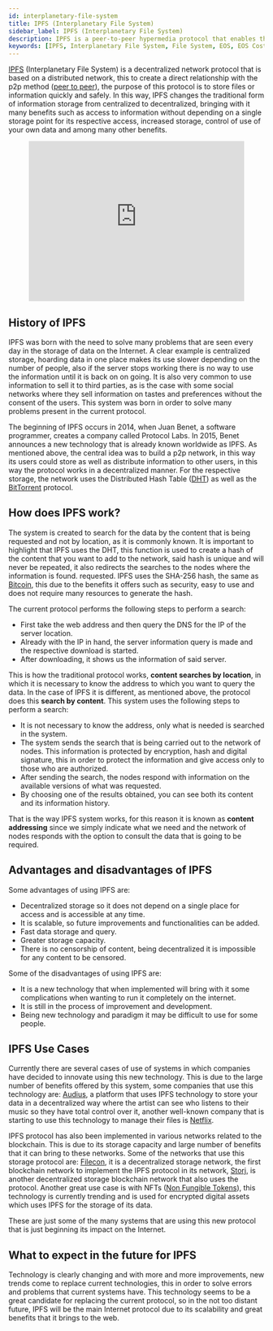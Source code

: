 ```yaml
---
id: interplanetary-file-system
title: IPFS (Interplanetary File System)
sidebar_label: IPFS (Interplanetary File System)
description: IPFS is a peer-to-peer hypermedia protocol that enables the exchange of information between computers on the Internet.
keywords: [IPFS, Interplanetary File System, File System, EOS, EOS Costa Rica, What is IPFS, What is IPFS For]
---
```


[IPFS](https://ipfs.io/) (Interplanetary File System) is a decentralized network protocol that is based on a distributed network, this to create a direct relationship with the p2p method ([peer to peer](https://es.wikipedia.org/wiki/Peer-to-peer)), the purpose of this protocol is to store files or information quickly and safely. In this way, IPFS changes the traditional form of information storage from centralized to decentralized, bringing with it many benefits such as access to information without depending on a single storage point for its respective access, increased storage, control of use of your own data and among many other benefits.

<figure 
  className="video_container">
  <iframe
   width="100%" height="315" src="https://www.youtube.com/embed/5Uj6uR3fp-U" frameBorder="0" allowFullScreen
   loading="lazy">
  </iframe>
</figure>

## History of IPFS

IPFS was born with the need to solve many problems that are seen every day in the storage of data on the Internet. A clear example is centralized storage, hoarding data in one place makes its use slower depending on the number of people, also if the server stops working there is no way to use the information until it is back on on going. It is also very common to use information to sell it to third parties, as is the case with some social networks where they sell information on tastes and preferences without the consent of the users. This system was born in order to solve many problems present in the current protocol.

The beginning of IPFS occurs in 2014, when Juan Benet, a software programmer, creates a company called Protocol Labs. In 2015, Benet announces a new technology that is already known worldwide as IPFS. As mentioned above, the central idea was to build a p2p network, in this way its users could store as well as distribute information to other users, in this way the protocol works in a decentralized manner. For the respective storage, the network uses the Distributed Hash Table ([DHT](https://es.wikipedia.org/wiki/Tabla_de_hash_distribuida)) as well as the [BitTorrent](https://es.wikipedia.org/wiki/BitTorrent) protocol. 


## How does IPFS work?

The system is created to search for the data by the content that is being requested and not by location, as it is commonly known. It is important to highlight that IPFS uses the DHT, this function is used to create a hash of the content that you want to add to the network, said hash is unique and will never be repeated, it also redirects the searches to the nodes where the information is found. requested. IPFS uses the SHA-256 hash, the same as [Bitcoin](https://www.newscientist.com/definition/bitcoin/), this due to the benefits it offers such as security, easy to use and does not require many resources to generate the hash.

The current protocol performs the following steps to perform a search:

- First take the web address and then query the DNS for the IP of the server location.
- Already with the IP in hand, the server information query is made and the respective download is started.
- After downloading, it shows us the information of said server.

This is how the traditional protocol works, **content searches by location**, in which it is necessary to know the address to which you want to query the data. In the case of IPFS it is different, as mentioned above, the protocol does this **search by content**. This system uses the following steps to perform a search:

- It is not necessary to know the address, only what is needed is searched in the system.
- The system sends the search that is being carried out to the network of nodes. This information is protected by encryption, hash and digital signature, this in order to protect the information and give access only to those who are authorized.
- After sending the search, the nodes respond with information on the available versions of what was requested.
- By choosing one of the results obtained, you can see both its content and its information history.

That is the way IPFS system works, for this reason it is known as **content addressing** since we simply indicate what we need and the network of nodes responds with the option to consult the data that is going to be required.

## Advantages and disadvantages of IPFS

Some advantages of using IPFS are:

- Decentralized storage so it does not depend on a single place for access and is accessible at any time.
- It is scalable, so future improvements and functionalities can be added.
- Fast data storage and query.
- Greater storage capacity.
- There is no censorship of content, being decentralized it is impossible for any content to be censored.

Some of the disadvantages of using IPFS are:
- It is a new technology that when implemented will bring with it some complications when wanting to run it completely on the internet.
- It is still in the process of improvement and development.
- Being new technology and paradigm it may be difficult to use for some people.

## IPFS Use Cases

Currently there are several cases of use of systems in which companies have decided to innovate using this new technology. This is due to the large number of benefits offered by this system, some companies that use this technology are: [Audius](https://audius.co/), a platform that uses IPFS technology to store your data in a decentralized way where the artist can see who listens to their music so they have total control over it, another well-known company that is starting to use this technology to manage their files is [Netflix](https://www.netflix.com/).

IPFS protocol has also been implemented in various networks related to the blockchain. This is due to its storage capacity and large number of benefits that it can bring to these networks. Some of the networks that use this storage protocol are: [Filecon](https://filecoin.io/), it is a decentralized storage network, the first blockchain network to implement the IPFS protocol in its network, [Storj](https://www.storj.io/), is another decentralized storage blockchain network that also uses the protocol. Another great use case is with NFTs ([Non Fungible Tokens](https://docs.edenia.com/docs/blockchain-web3/eos-learn/nfts-on-eosio/)), this technology is currently trending and is used for encrypted digital assets which uses IPFS for the storage of its data.

These are just some of the many systems that are using this new protocol that is just beginning its impact on the Internet.

## What to expect in the future for IPFS

Technology is clearly changing and with more and more improvements, new trends come to replace current technologies, this in order to solve errors and problems that current systems have. This technology seems to be a great candidate for replacing the current protocol, so in the not too distant future, IPFS will be the main Internet protocol due to its scalability and great benefits that it brings to the web.
